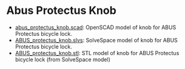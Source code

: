 # Abus Protectus Knob

 * [abus_protectus_knob.scad](abus_protectus_knob.scad): OpenSCAD model of knob for ABUS Protectus bicycle lock.
 * [ABUS_protectus_knob.slvs](ABUS_protectus_knob.slvs): SolveSpace model of knob for ABUS Protectus bicycle lock.
 * [ABUS_protectus_knob.stl](ABUS_protectus_knob.stl): STL model of knob for ABUS Protectus bicycle lock (from SolveSpace model)
